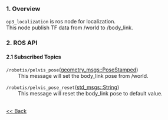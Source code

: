### 1. Overview  
`op3_localization` is ros node for localization.  
This node publish TF data from /world to /body_link.  

### 2. ROS API
#### 2.1 Subscribed Topics
`/robotis/pelvis_pose`([geometry_msgs::PoseStamped])  
&emsp;&emsp; This message will set the body_link pose from /world.  

`/robotis/pelvis_pose_reset`([std_msgs::String])  
&emsp;&emsp; This message will reset the body_link pose to default value.  

<br>[&lt;&lt; Back]

[geometry_msgs::PoseStamped]:(http://docs.ros.org/api/geometry_msgs/html/msg/PoseStamped.html)
[std_msgs::String]:(http://docs.ros.org/api/std_msgs/html/msg/String.html)
[&lt;&lt; Back]:[ROBOTIS-OP3.md]
